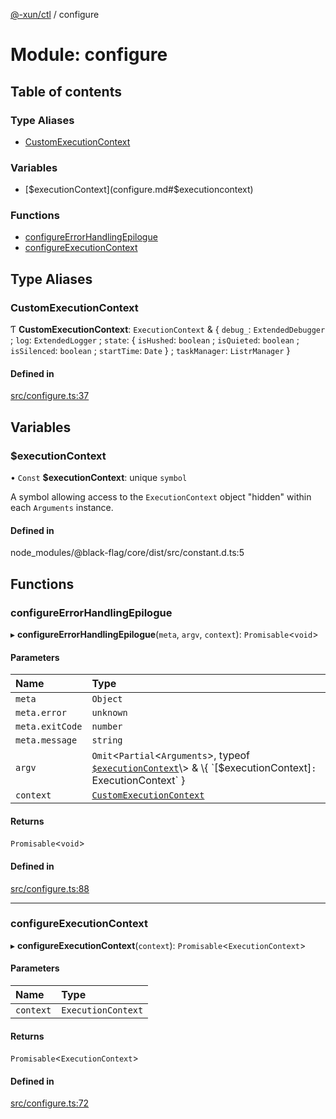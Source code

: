 [@-xun/ctl](../README.md) / configure

# Module: configure

## Table of contents

### Type Aliases

- [CustomExecutionContext](configure.md#customexecutioncontext)

### Variables

- [$executionContext](configure.md#$executioncontext)

### Functions

- [configureErrorHandlingEpilogue](configure.md#configureerrorhandlingepilogue)
- [configureExecutionContext](configure.md#configureexecutioncontext)

## Type Aliases

### CustomExecutionContext

Ƭ **CustomExecutionContext**: `ExecutionContext` & \{ `debug_`: `ExtendedDebugger` ; `log`: `ExtendedLogger` ; `state`: \{ `isHushed`: `boolean` ; `isQuieted`: `boolean` ; `isSilenced`: `boolean` ; `startTime`: `Date`  } ; `taskManager`: `ListrManager`  }

#### Defined in

[src/configure.ts:37](https://github.com/Xunnamius/xunnctl/blob/d33e23e/src/configure.ts#L37)

## Variables

### $executionContext

• `Const` **$executionContext**: unique `symbol`

A symbol allowing access to the `ExecutionContext` object "hidden" within
each `Arguments` instance.

#### Defined in

node_modules/@black-flag/core/dist/src/constant.d.ts:5

## Functions

### configureErrorHandlingEpilogue

▸ **configureErrorHandlingEpilogue**(`meta`, `argv`, `context`): `Promisable`\<`void`\>

#### Parameters

| Name | Type |
| :------ | :------ |
| `meta` | `Object` |
| `meta.error` | `unknown` |
| `meta.exitCode` | `number` |
| `meta.message` | `string` |
| `argv` | `Omit`\<`Partial`\<`Arguments`\>, typeof [`$executionContext`](configure.md#$executioncontext)\> & \{ `[$executionContext]`: `ExecutionContext`  } |
| `context` | [`CustomExecutionContext`](configure.md#customexecutioncontext) |

#### Returns

`Promisable`\<`void`\>

#### Defined in

[src/configure.ts:88](https://github.com/Xunnamius/xunnctl/blob/d33e23e/src/configure.ts#L88)

___

### configureExecutionContext

▸ **configureExecutionContext**(`context`): `Promisable`\<`ExecutionContext`\>

#### Parameters

| Name | Type |
| :------ | :------ |
| `context` | `ExecutionContext` |

#### Returns

`Promisable`\<`ExecutionContext`\>

#### Defined in

[src/configure.ts:72](https://github.com/Xunnamius/xunnctl/blob/d33e23e/src/configure.ts#L72)
